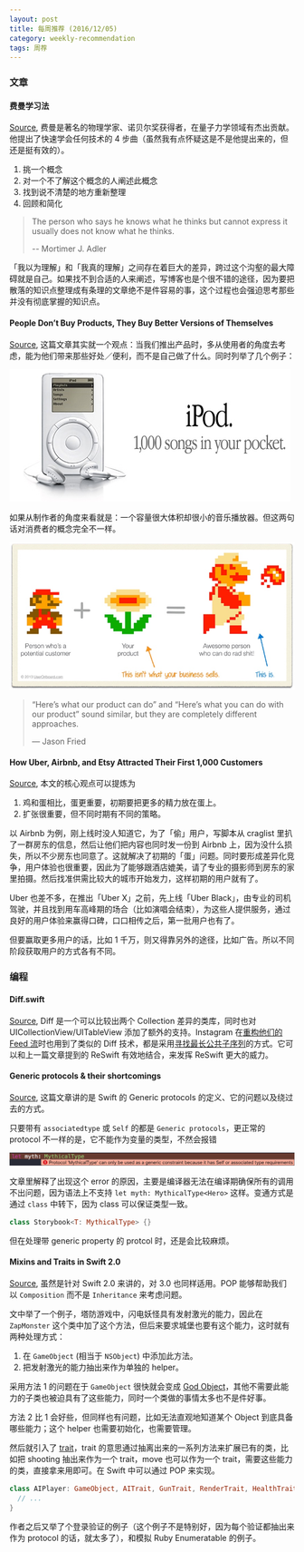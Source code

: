 ```yaml
---
layout: post
title: 每周推荐 (2016/12/05)
category: weekly-recommendation
tags: 周荐
---
```


### 文章

#### 费曼学习法
[Source](https://www.farnamstreetblog.com/2012/04/learn-anything-faster-with-the-feynman-technique/), 费曼是著名的物理学家、诺贝尔奖获得者，在量子力学领域有杰出贡献。他提出了快速学会任何技术的 4 步曲（虽然我有点怀疑这是不是他提出来的，但还是挺有效的）。

1. 挑一个概念
2. 对一个不了解这个概念的人阐述此概念
3. 找到说不清楚的地方重新整理
4. 回顾和简化

> The person who says he knows what he thinks but cannot express it usually does not know what he thinks.
> 
> -- Mortimer J. Adler

「我以为理解」和「我真的理解」之间存在着巨大的差异，跨过这个沟壑的最大障碍就是自己。如果找不到合适的人来阐述，写博客也是个很不错的途径，因为要把散落的知识点整理成有条理的文章绝不是件容易的事，这个过程也会强迫思考那些并没有彻底掌握的知识点。

#### People Don’t Buy Products, They Buy Better Versions of Themselves
[Source](https://stories.buffer.com/people-dont-buy-products-they-buy-better-versions-of-themselves-5d6552aad4c6#.xqdloqdpv), 这篇文章其实就一个观点：当我们推出产品时，多从使用者的角度去考虑，能为他们带来那些好处／便利，而不是自己做了什么。同时列举了几个例子：

![](/image/14808962699682.jpg)

如果从制作者的角度来看就是：一个容量很大体积却很小的音乐播放器。但这两句话对消费者的概念完全不一样。

![](/image/14808963568315.jpg)

> “Here’s what our product can do” and “Here’s what you can do with our product” sound similar, but they are completely different approaches.
> 
> — Jason Fried

#### How Uber, Airbnb, and Etsy Attracted Their First 1,000 Customers
[Source](http://hbswk.hbs.edu/item/how-uber-airbnb-and-etsy-attracted-their-first-1-000-customers), 本文的核心观点可以提炼为

1. 鸡和蛋相比，蛋更重要，初期要把更多的精力放在蛋上。
2. 扩张很重要，但不同时期有不同的策略。

以 Airbnb 为例，刚上线时没人知道它，为了「偷」用户，写脚本从 craglist 里扒了一群房东的信息，然后让他们把内容也同时发一份到 Airbnb 上，因为没什么损失，所以不少房东也同意了。这就解决了初期的「蛋」问题。同时要形成差异化竞争，用户体验也很重要，因此为了能够跟酒店媲美，请了专业的摄影师到房东的家里拍摄。然后找准供需比较大的城市开始发力，这样初期的用户就有了。

Uber 也差不多，在推出「Uber X」之前，先上线「Uber Black」，由专业的司机驾驶，并且找到用车高峰期的场合（比如演唱会结束），为这些人提供服务，通过良好的用户体验来赢得口碑，口口相传之后，第一批用户也有了。

但要赢取更多用户的话，比如 1 千万，则又得靠另外的途径，比如广告。所以不同阶段获取用户的方式各有不同。


### 编程

#### Diff.swift
[Source](https://github.com/wokalski/Diff.swift), Diff 是一个可以比较出两个 Collection 差异的类库，同时也对 UICollectionView/UITableView 添加了额外的支持。Instagram 在[重构他们的 Feed 流](https://realm.io/news/tryswift-ryan-nystrom-refactoring-at-scale-lessons-learned-rewriting-instagram-feed/)时也用到了类似的 Diff 技术，都是采用[寻找最长公共子序列](https://en.wikipedia.org/wiki/Longest_common_subsequence_problem)的方式。它可以和上一篇文章提到的 ReSwift 有效地结合，来发挥 ReSwift 更大的威力。

#### Generic protocols & their shortcomings
[Source](http://krakendev.io/blog/generic-protocols-and-their-shortcomings), 这篇文章讲的是 Swift 的 Generic protocols 的定义、它的问题以及绕过去的方式。

只要带有 `associatedtype` 或 `Self` 的都是 `Generic protocols`，更正常的 protocol 不一样的是，它不能作为变量的类型，不然会报错

![](/image/14808986323674.jpg)

文章里解释了出现这个 error 的原因，主要是编译器无法在编译期确保所有的调用不出问题，因为语法上不支持 `let myth: MythicalType<Hero>` 这样。变通方式是通过 `class` 中转下，因为 class 可以保证类型一致。

```swift
class Storybook<T: MythicalType> {}
```

但在处理带 generic property 的 protcol 时，还是会比较麻烦。

#### Mixins and Traits in Swift 2.0
[Source](http://matthijshollemans.com/2015/07/22/mixins-and-traits-in-swift-2/), 虽然是针对 Swift 2.0 来讲的，对 3.0 也同样适用。POP 能够帮助我们以 `Composition` 而不是 `Inheritance` 来考虑问题。

文中举了一个例子，塔防游戏中，闪电妖怪具有发射激光的能力，因此在 `ZapMonster` 这个类中加了这个方法，但后来要求城堡也要有这个能力，这时就有两种处理方式：

1. 在 `GameObject` (相当于 `NSObject`) 中添加此方法。
2. 把发射激光的能力抽出来作为单独的 helper。

采用方法 1 的问题在于 `GameObject` 很快就会变成 [God Object](https://en.wikipedia.org/wiki/God_object)，其他不需要此能力的子类也被迫具有了这些能力，同时一个类做的事情太多也不是件好事。

方法 2 比 1 会好些，但同样也有问题，比如无法直观地知道某个 Object 到底具备哪些能力；这个 helper 也需要初始化，也需要管理。

然后就引入了 [trait](https://en.wikipedia.org/wiki/Trait_(computer_programming))，trait 的意思通过抽离出来的一系列方法来扩展已有的类，比如把 shooting 抽出来作为一个 trait，move 也可以作为一个 trait，需要这些能力的类，直接拿来用即可。在 Swift 中可以通过 POP 来实现。

```swift
class AIPlayer: GameObject, AITrait, GunTrait, RenderTrait, HealthTrait {
  // ...
}
```

作者之后又举了个登录验证的例子（这个例子不是特别好，因为每个验证都抽出来作为 protocol 的话，就太多了），和模拟 Ruby Enumeratable 的例子。



